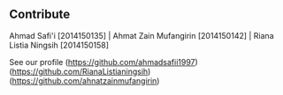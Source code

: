 ## Contribute 

Ahmad Safi'i [2014150135] | Ahmat Zain Mufangirin [2014150142] | Riana Listia Ningsih [2014150158]

See our profile 
(https://github.com/ahmadsafii1997)
(https://github.com/RianaListianingsih)
(https://github.com/ahnatzainmufangirin)
